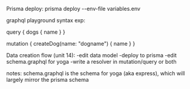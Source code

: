 Prisma deploy: prisma deploy --env-file variables.env

graphql playground syntax exp:

query {
  dogs {
    name
  }
}

mutation {
  createDog(name: "dogname") {
    name
  }
}

Data creation flow (unit 14):
-edit data model
-deploy to prisma
-edit schema.graphql for yoga
-write a resolver in mutation/query or both

notes:
schema.graphql is the schema for yoga (aka express), which will largely mirror the prisma schema